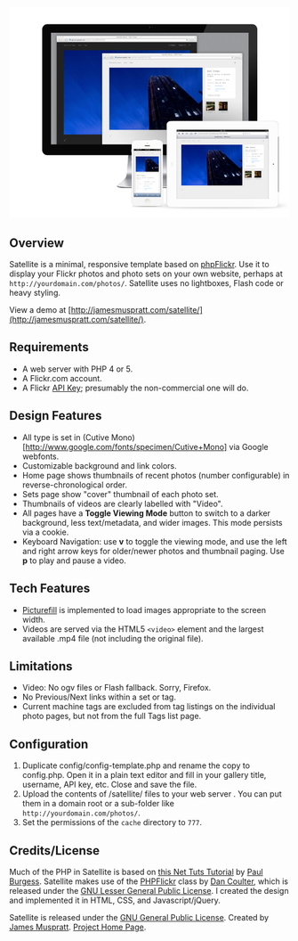 ![Satellite](screenshot.jpg)

Overview
---------
Satellite is a minimal, responsive template based on [phpFlickr](http://phpflickr.com). Use it to display your Flickr photos and photo sets on your own website, perhaps at `http://yourdomain.com/photos/`. Satellite uses no lightboxes, Flash code or heavy styling. 

View a demo at [http://jamesmuspratt.com/satellite/](http://jamesmuspratt.com/satellite/).

Requirements
-------------
- A web server with PHP 4 or 5.
- A Flickr.com account.
- A Flickr [API Key](http://www.flickr.com/services/apps/create/apply/); presumably the non-commercial one will do.


Design Features
--------
- All type is set in (Cutive Mono)[http://www.google.com/fonts/specimen/Cutive+Mono] via Google webfonts.
- Customizable background and link colors.
- Home page shows thumbnails of recent photos (number configurable) in reverse-chronological order.
- Sets page show "cover" thumbnail of each photo set.
- Thumbnails of videos are clearly labelled with "Video".
- All pages have a **Toggle Viewing Mode** button to switch to a darker background, less text/metadata, and wider images. This mode persists via a cookie.
- Keyboard Navigation: use **v** to toggle the viewing mode, and use the left and right arrow keys for older/newer photos and thumbnail paging. Use **p** to play and pause a video.

Tech Features
-------------
- [Picturefill](https://github.com/scottjehl/picturefill/) is implemented to load images appropriate to the screen width.
- Videos are served via the HTML5 `<video>` element and the largest available .mp4 file (not including the original file). 

Limitations
-----------
- Video: No ogv files or Flash fallback. Sorry, Firefox.
- No Previous/Next links within a set or tag.
- Current machine tags are excluded from tag listings on the individual photo pages, but not from the full Tags list page.

Configuration
-------------
1. Duplicate config/config-template.php and rename the copy to config.php. Open it in a plain text editor and fill in your gallery title, username, API key, etc. Close and save the file.
2. Upload the contents of /satellite/ files to your web server . You can put them in a domain root or a sub-folder like `http://yourdomain.com/photos/`.
3. Set the permissions of the `cache` directory to `777`.

Credits/License
---------------
Much of the PHP in Satellite is based on [this Net Tuts Tutorial](http://net.tutsplus.com/tutorials/php/how-to-create-a-photo-gallery-using-the-flickr-api/) by [Paul Burgess](http://iampaulburgess.co.uk). Satellite makes use of the [PHPFlickr](http://phpflickr.com) class by [Dan Coulter](http://dancoulter.com), which is released under the [GNU Lesser General Public License](http://www.gnu.org/copyleft/lgpl.html). I created the design and implemented it in HTML, CSS, and Javascript/jQuery.

Satellite is released under the [GNU General Public License](http://www.gnu.org/licenses/gpl.html).
Created by [James Muspratt](http:/jamesmuspratt.com).
[Project Home Page](http://github.com/jmuspratt/satellite/).
